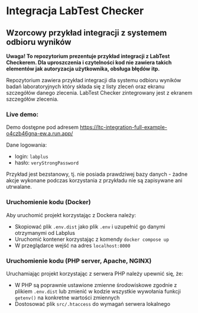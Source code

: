 # Integracja LabTest Checker
## Wzorcowy przykład integracji z systemem odbioru wyników

**Uwaga! To repozytorium prezentuje przykład integracji z LabTest Checkerem. Dla uproszczenia i czytelności kod nie zawiera takich elementów jak autoryzacja użytkownika, obsługa błędów itp.**

Repozytorium zawiera przykład integracji dla systemu odbioru wyników badań laboratoryjnych który składa się z listy zleceń oraz ekranu szczegółów danego zlecenia. LabTest Checker zintegrowany jest z ekranem szczegółów zlecenia.

### Live demo:
Demo dostępne pod adresem https://ltc-integration-full-example-o4czb46gna-ew.a.run.app/

Dane logowania:
- login: `labplus`
- hasło: `veryStrongPassword`

Przykład jest bezstanowy, tj. nie posiada prawdziwej bazy danych - żadne akcje wykonane podczas korzystania z przykładu nie są zapisywane ani utrwalane.


### Uruchomienie kodu (Docker)
Aby uruchomić projekt korzystając z Dockera należy:
- Skopiować plik `.env.dist` jako plik `.env` i uzupełnić go danymi otrzymanymi od Labplus
- Uruchomić kontener korzystając z komendy `docker compose up`
- W przeglądarce wejść na adres `localhost:8000`

### Uruchomienie kodu (PHP server, Apache, NGINX)
Uruchamiając projekt korzystając z serwera PHP należy upewnić się, że:
- W PHP są poprawnie ustawione zmienne środowiskowe zgodnie z plikiem `.env.dist` lub zmienić w kodzie wszystkie wywołania funkcji `getenv()` na konkretne wartości zmiennych
- Dostosować plik `src/.htaccess` do wymagań serwera lokalnego
